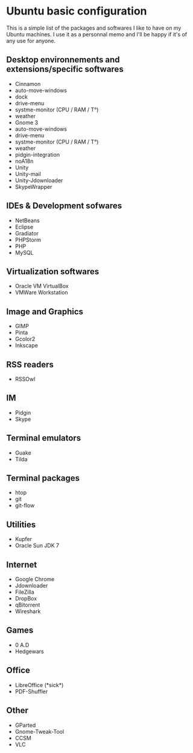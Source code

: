 Ubuntu basic configuration
==========================

This is a simple list of the packages and softwares I like to have on my Ubuntu machines.
I use it as a personnal memo and I'll be happy if it's of any use for anyone.

Desktop environnements and extensions/specific softwares
--------------------------------------------------------
* Cinnamon
 * auto-move-windows
 * dock
 * drive-menu
 * systme-monitor (CPU / RAM / T°)
 * weather
* Gnome 3
 * auto-move-windows
 * drive-menu
 * systme-monitor (CPU / RAM / T°)
 * weather
 * pidgin-integration
 * noA18n
* Unity
 * Unity-mail
 * Unity-Jdownloader
 * SkypeWrapper

IDEs & Development sofwares
---------------------------
* NetBeans
* Eclipse
* Gradiator
* PHPStorm
* PHP
* MySQL

Virtualization softwares
------------------------
* Oracle VM VirtualBox
* VMWare Workstation

Image and Graphics
------------------
* GIMP
* Pinta
* Gcolor2
* Inkscape

RSS readers
-----------
* RSSOwl

IM
--
* Pidgin
* Skype

Terminal emulators
------------------
* Guake
* Tilda

Terminal packages
-----------------
* htop
* git
* git-flow

Utilities
---------
* Kupfer
* Oracle Sun JDK 7

Internet
--------
* Google Chrome
* Jdownloader
* FileZilla
* DropBox
* qBitorrent
* Wireshark 

Games
-----
* 0 A.D
* Hedgewars

Office
------
* LibreOffice (\*sick\*)
* PDF-Shuffler

Other
-----
* GParted
* Gnome-Tweak-Tool
* CCSM
* VLC
